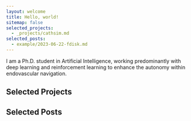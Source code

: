 ```yaml
---
layout: welcome
title: Hello, world!
sitemap: false
selected_projects:
  - _projects/cathsim.md
selected_posts:
  - example/2023-06-22-fdisk.md
---
```


I am a Ph.D. student in Artificial Intelligence, working predominantly with deep learning and reinforcement learning to enhance the autonomy within endovascular navigation.

## Selected Projects
<!--projects-->

## Selected Posts
<!--posts-->


<!-- ## First Steps -->
<!-- Start by reading the [Documentation]{:.heading.flip-title}. -->
<!-- Specifically, the chapters below should be relevant now: -->
<!---->
<!-- * [Install]{:.heading.flip-title} --- How to install and run Hydejack. -->
<!-- * [Config]{:.heading.flip-title} --- Once Jekyll is running you can start with basic configuration. -->
<!-- {:.related-posts.faded} -->
<!---->
<!-- After you've familiarized yourself with Hydejack, you can delete the following folders and files -->
<!-- containing example content: -->
<!---->
<!-- ~~~ -->
<!-- ├── _featured_categories -->
<!-- │   └── example.md -->
<!-- ├── _projects -->
<!-- │   └── * -->
<!-- ├── docs -->
<!-- ├── example -->
<!-- ├── licenses -->
<!-- ├── assets -->
<!-- │   └── img -->
<!-- │       ├── blog -->
<!-- │       ├── docs -->
<!-- │       └── projects -->
<!-- ├── CHANGELOG.md -->
<!-- ├── forms-by-example.md -->
<!-- ├── LICENSE.md -->
<!-- └── NOTICE.md -->
<!-- ~~~ -->
<!---->
<!-- [documentation]: docs/README.md -->
<!-- [install]: docs/install.md -->
<!-- [upgrade]: docs/upgrade.md -->
<!-- [config]: docs/config.md -->
